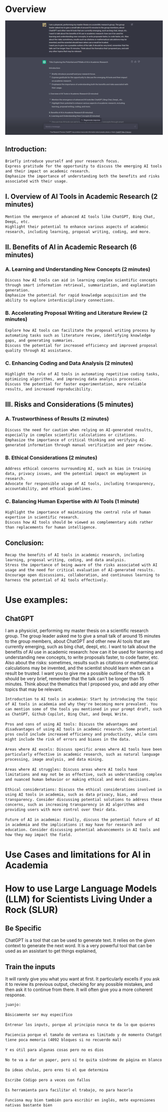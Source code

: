 # Overview


![](pictures/test.PNG)

## Introduction:

    Briefly introduce yourself and your research focus.
    Express gratitude for the opportunity to discuss the emerging AI tools and their impact on academic research.
    Emphasize the importance of understanding both the benefits and risks associated with their usage.

## I. Overview of AI Tools in Academic Research (2 minutes)

    Mention the emergence of advanced AI tools like ChatGPT, Bing Chat, DeepL, etc.
    Highlight their potential to enhance various aspects of academic research, including learning, proposal writing, coding, and more.

## II. Benefits of AI in Academic Research (6 minutes)
### A. Learning and Understanding New Concepts (2 minutes)

    Discuss how AI tools can aid in learning complex scientific concepts through smart information retrieval, summarization, and explanation generation.
    Emphasize the potential for rapid knowledge acquisition and the ability to explore interdisciplinary connections.

### B. Accelerating Proposal Writing and Literature Review (2 minutes)

    Explore how AI tools can facilitate the proposal writing process by automating tasks such as literature review, identifying knowledge gaps, and generating summaries.
    Discuss the potential for increased efficiency and improved proposal quality through AI assistance.

### C. Enhancing Coding and Data Analysis (2 minutes)

    Highlight the role of AI tools in automating repetitive coding tasks, optimizing algorithms, and improving data analysis processes.
    Discuss the potential for faster experimentation, more reliable results, and increased reproducibility.

## III. Risks and Considerations (5 minutes)
### A. Trustworthiness of Results (2 minutes)

    Discuss the need for caution when relying on AI-generated results, especially in complex scientific calculations or citations.
    Emphasize the importance of critical thinking and verifying AI-generated information through manual verification and peer review.

### B. Ethical Considerations (2 minutes)

    Address ethical concerns surrounding AI, such as bias in training data, privacy issues, and the potential impact on employment in research.
    Advocate for responsible usage of AI tools, including transparency, accountability, and ethical guidelines.

### C. Balancing Human Expertise with AI Tools (1 minute)

    Highlight the importance of maintaining the central role of human expertise in scientific research.
    Discuss how AI tools should be viewed as complementary aids rather than replacements for human intelligence.

## Conclusion:

    Recap the benefits of AI tools in academic research, including learning, proposal writing, coding, and data analysis.
    Stress the importance of being aware of the risks associated with AI usage and the need for critical evaluation of AI-generated results.
    Encourage open discussions, collaboration, and continuous learning to harness the potential of AI tools effectively.




# Use examples:

## ChatGPT

I am a physicist, performing my master thesis on a scientific research group. The group leader asked me to give a small talk of around 15 minutes to the group members, about ChatGPT and other new AI tools that are currently emerging, such as bing chat, deepl, etc.
I want to talk about the benefits of AI use in academic research: how can it be used for learning and understanding new concepts, to write proposals faster, to code faster, etc. Also about the risks: sometimes, results such as citations or mathematical calculations may be invented, and the scientist should learn when can a result be trusted. 
I want you to give me a possible outline of the talk. It should be very brief, remember that the talk can't be longer than 15 minutes. Think about the thematics that I proposed you, and add any other topics that may be relevant.





























    Introduction to AI tools in academia: Start by introducing the topic of AI tools in academia and why they're becoming more prevalent. You can mention some of the tools you mentioned in your prompt draft, such as ChatGPT, Github Copilot, Bing Chat, and DeepL Write.

    Pros and cons of using AI tools: Discuss the advantages and disadvantages of using AI tools in academic research. Some potential pros could include increased efficiency and productivity, while cons might include the risk of errors and biases in the data.

    Areas where AI excels: Discuss specific areas where AI tools have been particularly effective in academic research, such as natural language processing, image analysis, and data mining.

    Areas where AI struggles: Discuss areas where AI tools have limitations and may not be as effective, such as understanding complex and nuanced human behavior or making ethical and moral decisions.

    Ethical considerations: Discuss the ethical considerations involved in using AI tools in academia, such as data privacy, bias, and transparency. Consider discussing potential solutions to address these concerns, such as increasing transparency in AI algorithms and providing users with more control over their data.

    Future of AI in academia: Finally, discuss the potential future of AI in academia and the implications it may have for research and education. Consider discussing potential advancements in AI tools and how they may impact the field.

# Use Cases and limitations for AI in Academia



# How to use Large Language Models (LLM) for Scientists Living Under a Rock (SLUR)

## Be Specific
ChatGPT is a tool that can be used to generate text. It relies on the given context to generate the next word. It is a very powerful tool that can be used as an assistant to get things explained, 

## Train the inputs
It will rarely give you what you want at first. It particularly excells if you ask it to review its previous output, checking for any possible mistakes, and then ask it to continue from there. It will often give you a more coherent response.




    juanjo:

    Básicamente ser muy específico

    Entrenar los inputs, porque al principio nunca te da lo que quieres

    Paciencia porque el tamaño de ventana es limitado y de momento Chatgpt tiene poca memoria (4092 bloques si no recuerdo mal)

    Y es útil para algunas cosas pero no es dios

    No te va a dar un paper, pero sí te quita síndrome de página en blanco

    Da ideas chulas, pero eres tú el que determina

    Escribe Código pero a veces con fallos

    Es herramienta para facilitar el trabajo, no para hacerlo

    Funciona muy bien también para escribir en inglés, mete expresiones nativas bastante bien